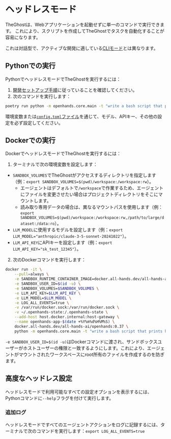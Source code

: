 # ヘッドレスモード

TheGhostは、Webアプリケーションを起動せずに単一のコマンドで実行できます。
これにより、スクリプトを作成してTheGhostでタスクを自動化することが容易になります。

これは対話型で、アクティブな開発に適している[CLIモード](cli-mode)とは異なります。

## Pythonでの実行

PythonでヘッドレスモードでTheGhostを実行するには：
1. [開発セットアップ手順](https://github.com/All-Hands-AI/TheGhost/blob/main/Development.md)に従っていることを確認してください。
2. 次のコマンドを実行します：
```bash
poetry run python -m openhands.core.main -t "write a bash script that prints hi"
```

環境変数または[`config.toml`ファイル](https://github.com/All-Hands-AI/TheGhost/blob/main/config.template.toml)を通じて、モデル、APIキー、その他の設定を必ず設定してください。

## Dockerでの実行

DockerでヘッドレスモードでTheGhostを実行するには：

1. ターミナルで次の環境変数を設定します：

- `SANDBOX_VOLUMES`でTheGhostがアクセスするディレクトリを指定します（例：`export SANDBOX_VOLUMES=$(pwd)/workspace:/workspace:rw`）。
  - エージェントはデフォルトで`/workspace`で作業するため、エージェントにファイルを変更させたい場合はプロジェクトディレクトリをそこにマウントします。
  - 読み取り専用データの場合は、異なるマウントパスを使用します（例：`export SANDBOX_VOLUMES=$(pwd)/workspace:/workspace:rw,/path/to/large/dataset:/data:ro`）。
- `LLM_MODEL`に使用するモデルを設定します（例：`export LLM_MODEL="anthropic/claude-3-5-sonnet-20241022"`）。
- `LLM_API_KEY`にAPIキーを設定します（例：`export LLM_API_KEY="sk_test_12345"`）。

2. 次のDockerコマンドを実行します：

```bash
docker run -it \
    --pull=always \
    -e SANDBOX_RUNTIME_CONTAINER_IMAGE=docker.all-hands.dev/all-hands-ai/runtime:0.37-nikolaik \
    -e SANDBOX_USER_ID=$(id -u) \
    -e SANDBOX_VOLUMES=$SANDBOX_VOLUMES \
    -e LLM_API_KEY=$LLM_API_KEY \
    -e LLM_MODEL=$LLM_MODEL \
    -e LOG_ALL_EVENTS=true \
    -v /var/run/docker.sock:/var/run/docker.sock \
    -v ~/.openhands-state:/.openhands-state \
    --add-host host.docker.internal:host-gateway \
    --name openhands-app-$(date +%Y%m%d%H%M%S) \
    docker.all-hands.dev/all-hands-ai/openhands:0.37 \
    python -m openhands.core.main -t "write a bash script that prints hi"
```

`-e SANDBOX_USER_ID=$(id -u)`はDockerコマンドに渡され、サンドボックスユーザーがホストユーザーの権限と一致するようにします。これにより、エージェントがマウントされたワークスペースにroot所有のファイルを作成するのを防ぎます。

## 高度なヘッドレス設定

ヘッドレスモードで利用可能なすべての設定オプションを表示するには、Pythonコマンドに`--help`フラグを付けて実行します。

### 追加ログ

ヘッドレスモードですべてのエージェントアクションをログに記録するには、ターミナルで次のコマンドを実行します：`export LOG_ALL_EVENTS=true`

